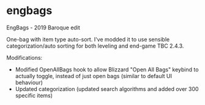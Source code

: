 # engbags
EngBags - 2019 Baroque edit

One-bag with item type auto-sort. I've modded it to use sensible categorization/auto sorting for both leveling and end-game TBC 2.4.3.

Modifications:

- Modified OpenAllBags hook to allow Blizzard "Open All Bags" keybind to actually toggle, instead of just open bags (similar to default UI behaviour)
- Updated categorization (updated search algorithms and added over 300 specific items)

